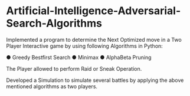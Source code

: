 # Artificial-Intelligence-Adversarial-Search-Algorithms
Implemented a program to determine the Next Optimized move in a Two  Player Interactive game by using following Algorithms in Python:

● Greedy Bestfirst Search
● Minimax
● AlphaBeta Pruning

The Player allowed to perform Raid or Sneak Operation.

Developed a Simulation to simulate several battles by applying the above mentioned algorithms as two players.
